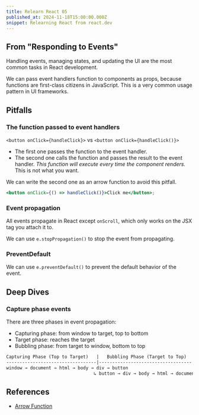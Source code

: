```yaml
---
title: Relearn React 05
published_at: 2024-11-18T15:00:00.000Z
snippet: Relearning React from react.dev
---
```


## From "Responding to Events"

Handling events, managing states, and updating the UI are the most common tasks
in React development.

We can pass event handlers function to components as props, because functions
are first-class citizens in JavaScript. This is a very common usage pattern in
UI frameworks.

## Pitfalls

### The function passed to event handlers

`<button onClick={handleClick}>` vs `<button onClick={handleClick()}>`

- The first one passes the function to the event handler.
- The second one calls the function and passes the result to the event handler.
  _This function will execute every time the component renders._ This is not
  what you want.

We can write the second one as an arrow function to avoid this pitfall.

```jsx
<button onClick={() => handleClick()}>Click me</button>;
```

### Event propagation

All events propagate in React except `onScroll`, which only works on the JSX tag
you attach it to.

We can use `e.stopPropagation()` to stop the event from propagating.

### PreventDefault

We can use `e.preventDefault()` to prevent the default behavior of the event.

## Deep Dives

### Capture phase events

There are three phases in event propagation:

- Capturing phase: from window to target, top to bottom
- Target phase: reaches the target
- Bubbling phase: from target to window, bottom to top

```txt
Capturing Phase (Top to Target)   |   Bubbling Phase (Target to Top)
----------------------------------|-----------------------------------
window → document → html → body → div → button
                                 ↳ button → div → body → html → document → window
```

## References

- [Arrow Function](https://javascript.info/arrow-functions-basics)
